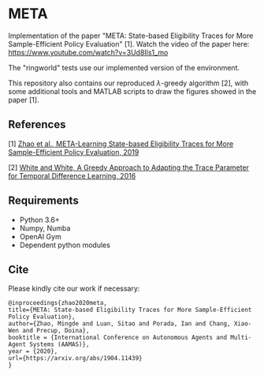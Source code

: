 # META

Implementation of the paper "META: State-based Eligibility Traces for More Sample-Efficient Policy Evaluation" [1]. Watch the video of the paper here: https://www.youtube.com/watch?v=3Ud8Ils1_mo

The "ringworld" tests use our implemented version of the environment.

This repository also contains our reproduced $\lambda$-greedy algorithm [2], with some additional tools and MATLAB scripts to draw the figures showed in the paper [1].

## References
[1] [Zhao et al., META-Learning State-based Eligibility Traces for More Sample-Efficient Policy Evaluation, 2019](https://arxiv.org/abs/1904.11439)

[2] [White and White, A Greedy Approach to Adapting the Trace Parameter for Temporal Difference Learning, 2016](https://arxiv.org/abs/1607.00446)

## Requirements

  * Python 3.6+
  * Numpy, Numba
  * OpenAI Gym
  * Dependent python modules

## Cite

Please kindly cite our work if necessary:

```
@inproceedings{zhao2020meta,
title={META: State-based Eligibility Traces for More Sample-Efficient Policy Evaluation},
author={Zhao, Mingde and Luan, Sitao and Porada, Ian and Chang, Xiao-Wen and Precup, Doina},
booktitle = {International Conference on Autonomous Agents and Multi-Agent Systems (AAMAS)},
year = {2020},
url={https://arxiv.org/abs/1904.11439}
}
```
